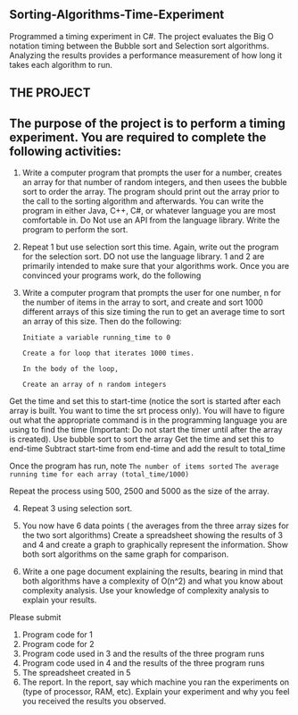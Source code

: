 ## Sorting-Algorithms-Time-Experiment
Programmed a timing experiment in C#.  The project evaluates the Big O notation timing between the Bubble sort and Selection sort algorithms. Analyzing the results provides a performance measurement of how long it takes each algorithm to run.


## THE PROJECT
## The purpose of the project is to perform a timing experiment. You are required to complete the following activities:

1.	Write a computer program that prompts the user for a number, creates an array for that number of random integers, and then usees the bubble sort to order the     array. The program should print out the array prior to the call to the sorting algorithm and afterwards. You can write the program in either Java, C++, C#, or whatever language you are most comfortable in. Do Not use an API from the language library. Write the program to perform the sort.

2.	Repeat 1 but use selection sort this time. Again, write out the program for the selection sort. DO not use the language library.
1 and 2 are primarily intended to make sure that your algorithms work.
Once you are convinced your programs work, do the following

3.	Write a computer program that prompts the user for one number, n for the number of items in the array to sort, and create and sort 1000 different arrays of this size timing the run to get an average time to sort an array of this size. Then do the following:

        Initiate a variable running_time to 0

        Create a for loop that iterates 1000 times.

        In the body of the loop,

        Create an array of n random integers

Get the time and set this to start-time (notice the sort is started after each array is built. You want to time the srt process only). You will have to figure out what the appropriate command is in the programming language you are using to find the time (Important: Do not start the timer until after the array is created).
Use bubble sort to sort the array
Get the time and set this to end-time Subtract start-time from end-time and add the result to total_time

Once the program has run, note
                 `The number of items sorted`
                 `The average running time for each array (total_time/1000)`

Repeat the process using 500, 2500 and 5000 as the size of the array. 

4.	Repeat 3 using selection sort.

5.	You now have 6 data points ( the averages from the three array sizes for the two sort algorithms) Create a spreadsheet showing the results of 3 and 4 and create a graph to graphically represent the information. Show both sort algorithms on the same graph for comparison.

6.	Write a one page document explaining the results, bearing in mind that both algorithms have a complexity of O(n^2) and what you know about complexity analysis. Use your knowledge of complexity analysis to explain your results.

Please submit
1.	Program code for 1 
2.	Program code for 2 
3.	Program code used in 3 and the results of the three program runs
4.	Program code used in 4 and the results of the three program runs
5.	The spreadsheet created in 5
6.	The report. In the report, say which machine you ran the experiments on (type of processor, RAM, etc). Explain your experiment and why you feel you received the results you observed.

